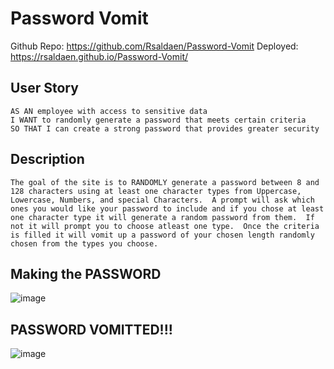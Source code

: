 # Password Vomit

Github Repo: https://github.com/Rsaldaen/Password-Vomit
Deployed: https://rsaldaen.github.io/Password-Vomit/

## User Story
```
AS AN employee with access to sensitive data
I WANT to randomly generate a password that meets certain criteria
SO THAT I can create a strong password that provides greater security
```

## Description
```
The goal of the site is to RANDOMLY generate a password between 8 and 128 characters using at least one character types from Uppercase, Lowercase, Numbers, and special Characters.  A prompt will ask which ones you would like your password to include and if you chose at least one character type it will generate a random password from them.  If not it will prompt you to choose atleast one type.  Once the criteria is filled it will vomit up a password of your chosen length randomly chosen from the types you choose.
```

## Making the PASSWORD
![image](https://user-images.githubusercontent.com/101837927/167310728-bcb28590-ebaa-4f78-bfba-7ef6ba2d4275.png)

## PASSWORD VOMITTED!!!
![image](https://user-images.githubusercontent.com/101837927/167310763-e929b178-158a-42cb-9c02-f94bc1f22d8a.png)
